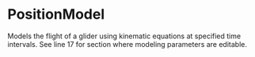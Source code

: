 # PositionModel
Models the flight of a glider using kinematic equations at specified time intervals. See line 17 for section where modeling parameters are editable.
